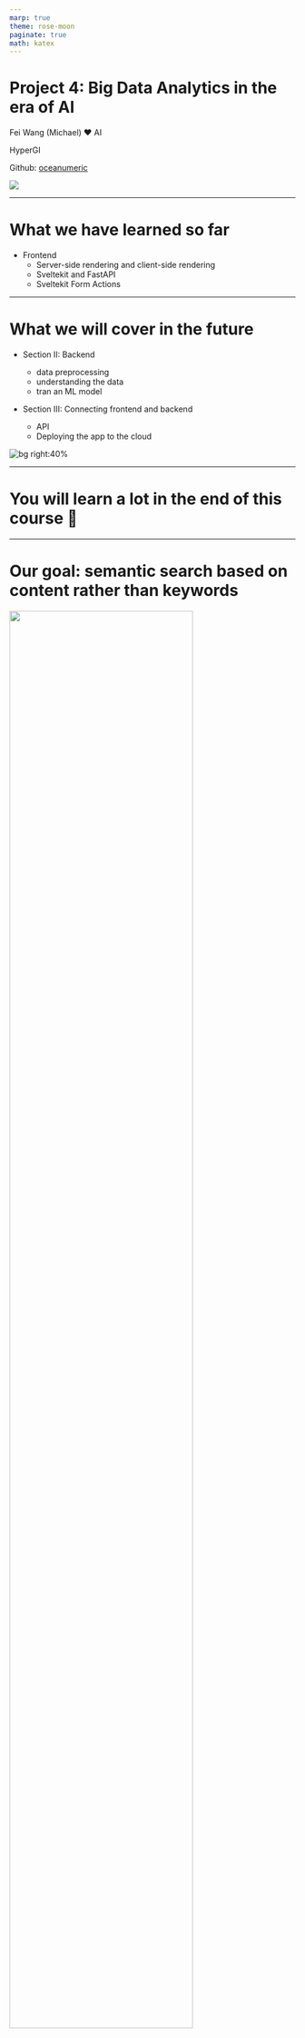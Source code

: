 ```yaml
---
marp: true
theme: rose-moon
paginate: true
math: katex
---
```



# Project 4: Big Data Analytics in the era of AI

Fei Wang (Michael) :heart: AI

HyperGI

Github: [oceanumeric](https://github.com/oceanumeric)


<img class="landing-img" src="https://media.giphy.com/media/lUZwWoJfL0c0HCIDRP/giphy.gif">

---

# What we have learned so far

- Frontend
    - Server-side rendering and client-side rendering
    - Sveltekit and FastAPI
    - Sveltekit Form Actions


--- 

# What we will cover in the future

- Section II: Backend
    - data preprocessing
    - understanding the data
    - tran an ML model

- Section III: Connecting frontend and backend
    - API
    - Deploying the app to the cloud

![bg right:40%](https://i1.sndcdn.com/artworks-000161343212-nl9o5i-t500x500.jpg)

---

# You will learn a lot in the end of this course :high_brightness:


--- 

# Our goal: semantic search based on content rather than keywords

<img style="width:80%" src="./images/viberary.png">

---

# Our dataset: Goodreads Book Graph Datasets

- <a href="https://mengtingwan.github.io/data/goodreads.html" target="_blank"> Goodreads Book Graph Datasets</a>
- <a href="https://www.goodreads.com/book/show/14318.Chronicles_Volume_One" target="_blank"> Goodreads Example</a>

- Total size: + 10GB (compressed); + 50GB (uncompressed)
- Number of books: 2.36M
- It can be called a big data project


---

# Data Engineering 101: the core

<img style="width:80%" src="./images/com-structure.png">



---

# Data Engineering 101: the core

<img style="width:80%" src="./images/com-structure2.png">


---

# Data Engineering 101: modern data stack

<img style="width:80%" src="https://miro.medium.com/v2/resize:fit:1088/1*utPC3ko2A-nJEmfqoWhxyw.png">


---

# Data Engineering 101: modern data stack

<img style="width:80%" src="https://www.xenonstack.com/hubfs/building-modern-data-stack.png">


---

# Data Engineering 101: too many tools

<img style="width:80%" src="./images/tmtools.png">


---

# How to navigate the modern data stack?

<img style="width:90%" src="./images/dataflow.png">


---

![bg fit](./images/downloaddemo1.png)


---

![bg contain](./images/downloaddemo2.png)


---

# Navigate the modern data stack

- You cannot speed up the data flow if you have to move the data from one tool to another
    - especially when the data is big
    - and it has to travel through the internet
- The top rule is to use less tools
    - with one more tool,
        - you have to learn it
        - you have to move the data to it


---

# Navigate the modern data stack

<img style="width:89%" src="./images/local-cloud.png">


---

# Navigate the modern data stack

<img style="width:80%" src="./images/bigquerydemo.png">


---

![bg fit](./images/offcloud.png)



---

# Roadmap

- Introduction to big data analytics

- Download the data from Google Cloud Storage and `bash` scripting

- Data preprocessing with `duckdb` in R or Python

- Data analysis with `duckdb` in R or Python


---

# Introduction to big data analytics :elephant:


---

# Big data analytics in the era of AI: benchmark

- <a href="https://h2oai.github.io/db-benchmark/" target="_blank"> Benchmark </a>
- Guidances:
    - CSV (<= 50 GB): `data.table` in R
    - CSV (>= 50 GB): `duckdb` in R or Python
    - Json (>= 5 GB): `duckdb` in R or Python
    - Parquet (>= 5 GB): `duckdb` in R or Python
- Therefore, you only need to know:
    - `data.table` in R
    - `pandas` in Python
    - `duckdb` in R or Python (SQL)



---

![bg fit](https://www.boardinfinity.com/blog/content/images/2023/05/OLAP-VS-OLTP.png)


---

![bg fit](./images/andy-pavlo.png)



---

# DuckDB: a new tool with old SQL

- <a href="https://duckdb.org/" target="_blank"> DuckDB </a>
- Big data analytics
- SQL
- library in R and Python
- <a href="https://vickiboykis.com/2022/12/05/the-cloudy-layers-of-modern-day-programming/" target="_blank"> The Cloudy Layers of Modern-Day Programming </a>
- <a href="https://vickiboykis.com/2023/01/17/welcome-to-the-jungle-we-got-fun-and-frames/" target="_blank"> Welcome to the Jungle, We Got Fun and Frames </a>


---
##  DuckDB: a new tool

- <a href="https://speakerdeck.com/higgi13425/big-data-with-arrow-and-duckdb?slide=6" target="_blank"> Big Data with Arrow and DuckDB </a>
- <a href="https://bwlewis.github.io/duckdb_and_r/taxi/taxi.html" target="_blank"> DuckDB and R </a>


<img style="width:80%" src="./images/com-structure2.png">


---

## DuckDB: a new tool

<a href="https://colorado.posit.co/rsc/bigger-data-prez/#12" target="_blank"> Bigger Data </a>

<img style="width:70%" src="./images/data-warehouse.png">


---

# We did not talk about GPU based data analytics :seedling:


--- 

# Install DuckDB in Ptthon or R

```python
pip install duckdb  # python
```


```r
install.packages("duckdb")  # R
```

```bash
# you can also install it in bash
# but i don't know why I could not manage to install it for
# ubuntu 20.04 x86_64
# with command line installed, you can do this
duckdb --version
duckdb
# and then run sql directly
select 42;
```


---

# Make sure you have alread downloaded the data :dart:

- have enough RAM (>= 16GB)
- have enough disk space (>= 50GB)


---

# Benchmark :racehorse:

- compare `pandas` and `duckdb` in Python
- I created a scripe file called `duckdb_profile.py`
- benchmark two dimensions:
    - time
    - memory usage
- Input data: `goodreads_books.json.gz` (1.94 GB, around 8-9 GB uncompressed)


---

# Benchmark :panda_face:

```python
import os
import time
import duckdb
import pandas as pd
from dotenv import load_dotenv
from memory_profiler import profile

if __name__ == "__main__":
    start = time.time() 
    df = pd.read_json("./data/goodreads_books.json.gz", lines=True)
    end = time.time()
    print(end - start)  # computer crashed 💥
    # WARNING: do not use pandas to read a large json file
```

---

# Benchmark :duck:

```python
@profile
def read_json():
    start = time.time()
    duckdb.read_json("./data/goodreads_books.json.gz").show()
    end = time.time()
    print(end - start)  

if __name__ == "__main__":
    read_json()  # 6 seconds for 1.94 GB data
```


---

# Benchmark :duck:

```bash
$ python duckdb_profile.py
6.171117067337036
Filename: /home/michael/Github/semantic-search/goodreads/duckdb_profile.py
Line #    Mem usage    Increment  Occurrences   Line Contents
=============================================================
    14    106.7 MiB    106.7 MiB           1   @profile
    15                                         def read_json():
    16    106.7 MiB      0.0 MiB           1       start = time.time()
    17   1231.2 MiB   1124.5 MiB           1       duckdb.read_json("./data/goodreads_books.json.gz").show()
    18   1231.2 MiB      0.0 MiB           1       end = time.time()
    19   1231.2 MiB      0.0 MiB           1       print(end - start)  # 6 seconds 
```


---

![bg fit](https://media.giphy.com/media/lT3D3j54UstUs/giphy.gif)


---

# Benchmark :duck:

```bash
┌────────────┬───┬──────────────────────┬──────────────────────┐
│    isbn    │ … │        title         │ title_without_series │
│  varchar   │   │       varchar        │       varchar        │
├────────────┼───┼──────────────────────┼──────────────────────┤
│ 0312853122 │ … │ W.C. Fields: A Lif…  │ W.C. Fields: A Lif…  │
│ 0743509986 │ … │ Good Harbor          │ Good Harbor          │
│            │ … │ The Unschooled Wiz…  │ The Unschooled Wiz…  │
│ 0743294297 │ … │ Best Friends Forever │ Best Friends Forever │
│ 0850308712 │ … │ Runic Astrology: S…  │ Runic Astrology: S…  │
│ 1599150603 │ … │ The Aeneid for Boy…  │ The Aeneid for Boy…  │
│ 0425040887 │ … │ The Wanting of Lev…  │ The Wanting of Lev…  │
│ 1934876569 │ … │ All's Fairy in Lov…  │ All's Fairy in Lov…  │
│            │ … │ Playmaker: A Venom…  │ Playmaker: A Venom…  │
│ 0922915113 │ … │ The Devil's Notebook │ The Devil's Notebook │
│     ·      │ · │          ·           │          ·           │
│     ·      │ · │          ·           │          ·           │
│     ·      │ · │          ·           │          ·           │
│ 8498381436 │ … │ Harry Potter y las…  │ Harry Potter y las…  │
│ 9188877663 │ … │ Harry Potter och d…  │ Harry Potter och d…  │
│ 9789671118 │ … │ Memoir Bukan Memoir  │ Memoir Bukan Memoir  │
│            │ … │ Den bittra pajens …  │ Den bittra pajens …  │
│ 0957142013 │ … │ Shadows              │ Shadows              │
│ 0810127393 │ … │ My Journey: How On…  │ My Journey: How On…  │
│            │ … │ Martin Arrowsmith    │ Martin Arrowsmith    │
│ 161372280X │ … │ The Boy Behind the…  │ The Boy Behind the…  │
│ 1611561310 │ … │ The Portal           │ The Portal           │
│            │ … │ Quero crescer!       │ Quero crescer!       │
├────────────┴───┴──────────────────────┴──────────────────────┤
│ ? rows (>9999 rows, 20 shown)           29 columns (3 shown) │
└──────────────────────────────────────────────────────────────┘

6.171117067337036
```

---

# Benchmark :duck:

```python
@profile
def read_cloud_file():
    db = duckdb.connect()
    start = time.time()
    # install httpfs
    db.sql(f"""
           INSTALL httpfs;
           LOAD httpfs;
           SET s3_endpoint = 'storage.googleapis.com';
           SET s3_access_key_id = '{google_storage_key}';
           SET s3_secret_access_key = '{google_storage_secret}';
           """)
    db.sql("""
           select * from read_json_auto('s3://data_collection_bucket/goodreads/goodreads_books.json.gz');
           """).show()
    end = time.time()
    print(end - start)  # 50 seconds
```


---

# A good article about :duck:

<a href="https://arrow.apache.org/blog/2021/12/03/arrow-duckdb/" target="_blank"> Arrow and DuckDB </a>

---

# Dive into the data :swimmer:

- Two datasets:
    - `goodreads_books.json.gz` (1.94 GB, around 8-9 GB uncompressed)
    - `goodreads_reviews_dedup.json.gz` (4.98 GB, around 20-30 GB uncompressed)

- we need to:
    - understand the data
    - link the data
    - create a new dataset



---

# Book dataset

- 2.36M books
- 29 columns, such as author, title, description, etc.


```bash
┌──────────────────────┬────────────────────────────────────────────┬──────┬──────┬─────────┬───────┐
│     column_name      │                column_type                 │ null │ key  │ default │ extra │
├──────────────────────┼────────────────────────────────────────────┼──────┼──────┼─────────┼───────┤
│         isbn         │                  VARCHAR                   │ YES  │ None │   None  │  None │
│  text_reviews_count  │                  VARCHAR                   │ YES  │ None │   None  │  None │
│     country_code     │                  VARCHAR                   │ YES  │ None │   None  │  None │
│    language_code     │                  VARCHAR                   │ YES  │ None │   None  │  None │
│   popular_shelves    │   STRUCT(count BIGINT, "name" VARCHAR)[]   │ YES  │ None │   None  │  None │
│      ........        │                     ...                    │ ...  │ ...  │   ...   │  ...  │
│         asin         │                  VARCHAR                   │ YES  │ None │   None  │  None │
│         url          │                  VARCHAR                   │ YES  │ None │   None  │  None │
│       book_id        │                   BIGINT                   │ YES  │ None │   None  │  None │
│    ratings_count     │                  VARCHAR                   │ YES  │ None │   None  │  None │
│       work_id        │                  VARCHAR                   │ YES  │ None │   None  │  None │
│        title         │                  VARCHAR                   │ YES  │ None │   None  │  None │
└──────────────────────┴────────────────────────────────────────────┴──────┴──────┴─────────┴───────┘
```

--- 

# Columns of interest

- Books dataset: `country_code` (for keyword search), `language_code` (for keyword search), `average_rating` (for display), `authors` (for display), ratings_count` (for display), `url` (for frontend)
    - `book_id`
    - `title`  (for embedding and search) 
    - `description` (for embedding and search),

- Reviews dataset
    - `book_id`
    - `user_id`
    - `review_text` (for embedding and search)


--- 

# Reviews dataset

- 15.7m reviews
- 11 columns, such as book_id, user_id, review_text, etc.

```bash
┌──────────────┬─────────────┬──────┬──────┬─────────┬───────┐
│ column_name  │ column_type │ null │ key  │ default │ extra │
├──────────────┼─────────────┼──────┼──────┼─────────┼───────┤
│   user_id    │     UUID    │ YES  │ None │   None  │  None │
│   book_id    │    BIGINT   │ YES  │ None │   None  │  None │
│  review_id   │     UUID    │ YES  │ None │   None  │  None │
│    rating    │    BIGINT   │ YES  │ None │   None  │  None │
│ review_text  │   VARCHAR   │ YES  │ None │   None  │  None │
│  date_added  │   VARCHAR   │ YES  │ None │   None  │  None │
│ date_updated │   VARCHAR   │ YES  │ None │   None  │  None │
│   read_at    │   VARCHAR   │ YES  │ None │   None  │  None │
│  started_at  │   VARCHAR   │ YES  │ None │   None  │  None │
│   n_votes    │    BIGINT   │ YES  │ None │   None  │  None │
│  n_comments  │    BIGINT   │ YES  │ None │   None  │  None │
└──────────────┴─────────────┴──────┴──────┴─────────┴───────┘
```


---

# Summary Statistics :bar_chart:

- Some handy tools:
    - Jupyter Notebook
    - <a href="https://github.com/ploomber/jupysql" target="_blank"> JupyterSQL </a>
        - `%sql` for one line SQL
        - `%%sql` for multiple lines SQL
        - do not put `#` in the SQL query
- Best Practices:
    - Use scripy for production
    - Use Jupyter Notebook for exploration


---

```python
%load_ext sql
conn = duckdb.connect()
%sql conn --alias duckdb

# to receive feedback from SQL queries
%config SqlMagic.feedback = False
%config SqlMagic.displaylimit = None  # None means unlimited
%config SqlMagic.style = "SINGLE_BORDER" 

# some people like to use this
# %config SqlMagic.autopandas = True
# but this will make the notebook slow
```

```python
%%sql column_info <<
describe
select * from read_json_auto('./data/goodreads_books.json.gz')
```

```python
print(column_info)
```

---

```python
# this will not work as %%sql has to be the first line
%%sql column_info <<
describe
select * from read_json_auto('./data/goodreads_books.json.gz')
```

```python
%%sql column_info <<
describe
select * from read_json_auto('./data/goodreads_books.json.gz')
print(column_info)  # this will not work as it is not sql query
```


---

# Summary Statistics :bar_chart:

- Distribution of `country_code`

```bash
┌──────────────┬─────────┐
│ country_code │  count  │
├──────────────┼─────────┤
│      US      │ 2360165 │
│              │   490   │
└──────────────┴─────────┘
```



---

- Distribution of `language_code`

```bash
┌───────────────┬─────────┐
│ language_code │  count  │
├───────────────┼─────────┤
│               │ 1060153 │
│      eng      │  708457 │
│     en-US     │  91452  │
│     en-GB     │  58358  │
│      spa      │  54524  │
│      ita      │  50902  │
│      ara      │  42978  │
│      fre      │  32046  │
│      ger      │  30941  │
│      ind      │  27291  │
│      por      │  23452  │
|      ···      │   ···   │
│      nah      │    1    │
│      btk      │    1    │
└───────────────┴─────────┘
```

---

> As we can see, we have a lot of missing values in `language_code`. This does not mean that the book is not in English. What's the share of English books for the books with missing `language_code`?

- We need to sample the data
- Use probability to estimate the share of English books for the books with missing `language_code`


---

# SQL: sampling in DuckDB

```sql
-- this one sample 10 rows first
SELECT book_id, language_code, title, description
FROM books
WHERE language_code = ''
USING SAMPLE 10
```
<br>

```sql
-- this one filter out the rows with missing language_code first
-- and then sample 10 rows
SELECT *
FROM (SELECT book_id, language_code, title, description
FROM books
WHERE language_code = '')
USING SAMPLE 10
```


---

# Math: :game_die: 

- <a href="https://oceanumeric.github.io/math/2023/02/probabilistic-thinking" target="_blank"> Probabilistic Thinking </a>
- assume the share of English books for the books with missing `language_code` is $p$
- if we sample 10 from the subset ($N=1060153$), what's the probability of getting 1
non-English book?
- typical hypergeometric distribution
    - N is the total number of balls
    - w is the number of white balls
    - b is the number of black balls
    - n is the number of draws
    - k is the number of successes

---

# Math: :game_die: 

$$
\mathbb{P}(x = k) = \frac{\binom{w}{k} \binom{b}{n-k}}{\binom{N}{n}}
$$

<br>

- $N=1060153$ books that have missing `language_code`
- $w=1060153 \times p$ English books that have missing `language_code`
- $b=1060153 \times (1-p)$ non-English books that have missing `language_code`
- $n=10$ sample size
- $k=1$ number of successes


---

# Math: :game_die: 

- $N=1060153$ books that have missing `language_code`
- $w=1060153 \times p$ English books that have missing `language_code`
- $b=1060153 \times (1-p)$ non-English books that have missing `language_code`
- $n=10$ sample size
- $k=9$ number of successes (meaning we should get 9 English books out of 10 every time we sample 10 books)

$$
\mathbb{P}(x = 9) = \frac{\binom{w}{9} \binom{b}{1}}{\binom{N}{10}} \quad \text{what are values of w, b?}
$$


---

# Math: :game_die: 

$$
\mathbb{P}(x = 9) = \frac{\binom{w}{9} \binom{b}{1}}{\binom{N}{10}} \quad \text{what are values of w, b?}
$$

- if $p = 0.8$, then  $\mathbb{P}(x = 9) = 0.2684$ 

> if 80% of the books with missing `language_code` are in English, then we have 26.84% chance of getting 9 English books out of 10 every time we sample 10 books


---

# Math: :game_die:

```python
# sample 10 books with language_code = ''
num_eng_books = [
    9, 9, 10, 10, 9, 10, 9, 9, 10, 10
]

def hypergeometric_probability(N = 1060153, n = 10, k = 9, p=0.8):
    """
    p is the share of English books in the population
    """
    english_books = N * p
    english_books = int(english_books)
    non_english_books = N - english_books

    prob = math.comb(english_books, k) * math.comb(non_english_books, n - k) / math.comb(N, n)

    return prob
```


---

<img style="width:87%" src="./images/prob-simulation.png">


---

# We will only use English books

```sql
CREATE TABLE books2 AS
SELECT * FROM books
WHERE language_code = 'eng' OR language_code = 'en-US' OR language_code = 'en-GB'
```

---

# Unnesting

- notice `authors` in `books` dataset is a list of dictionaries
    - `[{'author_id': 99727, 'role': ''}]`
    - `[{'author_id': 1654, 'role': ''}, {'author_id': 8134289, 'role': ''}]`
- we need to use `UNNEST` to expand the list of dictionaries
- reference: <a href="https://duckdb.org/docs/sql/query_syntax/unnest.html" target="_blank"> UNNEST </a>


```sql
SELECT unnest([{'author_id': 1654, 'role': ''}, {'author_id': 8134289, 'role': ''}], recursive := true)
```


---

# Expand Table

```sql
SELECT book_id, title, authors, unnest(authors) AS author_info
FROM books2
USING SAMPLE 10
```

> The above query will expand the table based on the number of authors for each book

```bash
┌──────────┬────────────────────────────────────────────────────────────────────────────┬─────────────────────────────────────┐
│ book_id  │                                  authors                                   │             author_info             │
├──────────┼────────────────────────────────────────────────────────────────────────────┼─────────────────────────────────────┤
│ 10082852 │                    [{'author_id': 568912, 'role': ''}]                     │  {'author_id': 568912, 'role': ''}  │
│ 25777967 │ [{'author_id': 14123272, 'role': ''}, {'author_id': 14123273, 'role': ''}] │ {'author_id': 14123272, 'role': ''} │
│ 25777967 │ [{'author_id': 14123272, 'role': ''}, {'author_id': 14123273, 'role': ''}] │ {'author_id': 14123273, 'role': ''} │
│ 25528801 │                    [{'author_id': 7418796, 'role': ''}]                    │  {'author_id': 7418796, 'role': ''} │
│ 23213117 │                    [{'author_id': 7178855, 'role': ''}]                    │  {'author_id': 7178855, 'role': ''} │
│ 6972269  │                    [{'author_id': 414681, 'role': ''}]                     │  {'author_id': 414681, 'role': ''}  │
│ 29772860 │ [{'author_id': 5701450, 'role': ''}, {'author_id': 14987844, 'role': ''}]  │  {'author_id': 5701450, 'role': ''} │
│ 29772860 │ [{'author_id': 5701450, 'role': ''}, {'author_id': 14987844, 'role': ''}]  │ {'author_id': 14987844, 'role': ''} │
└──────────┴────────────────────────────────────────────────────────────────────────────┴─────────────────────────────────────┘
```

---

# Did not expect SQL to be so powerful :flushed:


```sql
SELECT *, author_info['author_id'] AS author_id
FROM (
    SELECT book_id,  authors, unnest(authors) AS author_info
    FROM books2
    USING SAMPLE 10  
)
``` 

```bash
┌──────────┬──────────────────────────────────────────────┬───────────┐
│ book_id  │                 author_info                  │ author_id │
├──────────┼──────────────────────────────────────────────┼───────────┤
│ 15156124 │      {'author_id': 2737333, 'role': ''}      │  2737333  │
│  638745  │       {'author_id': 19758, 'role': ''}       │   19758   │
│  638745  │ {'author_id': 310261, 'role': 'Contributor'} │   310261  │
│  638745  │ {'author_id': 9883658, 'role': 'Translator'} │  9883658  │
└──────────┴──────────────────────────────────────────────┴───────────┘
```

---

# Join Tables :clap:

```sql
-- # create a new table books3
-- # join books2 and authors
-- # by extracting author_id from author_info column
CREATE TABLE books3 AS
SELECT b.*, author_info['author_id'] AS author_id, a.name
FROM (
    SELECT *, unnest(authors) AS author_info
    FROM books2
) AS b
LEFT JOIN authors AS a ON b.author_info['author_id'] = a.author_id
-- # now we get 1,239, 751 rows
```


---

# Review dataset

- `11307715` (11.3m) reviews after filtering with `book_id` in `books3`

```sql
-- # create review table where book_id exists in books3
CREATE TABLE reviews AS
SELECT user_id, book_id, review_id, review_text, n_votes, n_comments
FROM read_json_auto('./data/goodreads_reviews_dedup.json.gz')
WHERE book_id IN (SELECT book_id FROM books3)
```

---

# Top 10 books with most reviews

```sql
SELECT b3.title, r.num_book_reviews, b3.average_rating, b3.book_id
FROM (
    SELECT book_id, COUNT(*) AS num_book_reviews
    FROM reviews
    GROUP BY book_id
    ORDER BY num_book_reviews DESC
    LIMIT 10
) AS r
LEFT JOIN books3 AS b3 ON r.book_id = b3.book_id
ORDER BY r.num_book_reviews DESC
```

---

# Top 10 books with most reviews

```
┌─────────────────────────────────────────┬──────────────────┬────────────────┬──────────┐
│                  title                  │ num_book_reviews │ average_rating │ book_id  │
├─────────────────────────────────────────┼──────────────────┼────────────────┼──────────┤
│          The Fault in Our Stars         │      20756       │      4.26      │ 11870085 │
│ The Hunger Games (The Hunger Games, #1) │      18617       │      4.34      │ 2767052  │
│    Mockingjay (The Hunger Games, #3)    │      13536       │      4.03      │ 7260188  │
│          The Girl on the Train          │      13402       │      3.88      │ 22557272 │
│   Catching Fire (The Hunger Games, #2)  │      11904       │      4.30      │ 6148028  │
│              The Book Thief             │      11300       │      4.36      │  19063   │
│ Fifty Shades of Grey (Fifty Shades, #1) │      11184       │      3.66      │ 10818853 │
│        Divergent (Divergent, #1)        │      10743       │      4.23      │ 13335037 │
│         Twilight (Twilight, #1)         │      10535       │      3.57      │  41865   │
│               The Martian               │       9590       │      4.39      │ 18007564 │
└─────────────────────────────────────────┴──────────────────┴────────────────┴──────────┘
```